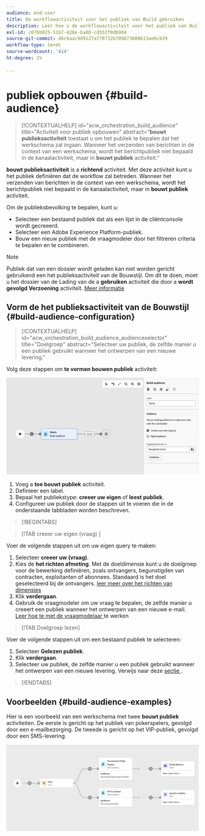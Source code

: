 ```yaml
---
audience: end-user
title: De workflowactiviteit voor het publiek van Build gebruiken
description: Leer hoe u de workflowactiviteit voor het publiek van Build gebruikt
exl-id: c07bb025-51b7-428e-ba00-cd552f0db9d4
source-git-commit: d6c6aac9d9127a770732b709873008613ae8c639
workflow-type: tm+mt
source-wordcount: '414'
ht-degree: 1%

---
```


# publiek opbouwen {#build-audience}

>[!CONTEXTUALHELP]
>id="acw_orchestration_build_audience"
>title="Activiteit voor publiek opbouwen"
>abstract="**bouwt publieksactiviteit** toestaat u om het publiek te bepalen dat het werkschema zal ingaan. Wanneer het verzenden van berichten in de context van een werkschema, wordt het berichtpubliek niet bepaald in de kanaalactiviteit, maar in **bouwt publiek** activiteit."

**bouwt publieksactiviteit** is a **richtend** activiteit. Met deze activiteit kunt u het publiek definiëren dat de workflow zal betreden. Wanneer het verzenden van berichten in de context van een werkschema, wordt het berichtpubliek niet bepaald in de kanaalactiviteit, maar in **bouwt publiek** activiteit.

Om de publieksbevolking te bepalen, kunt u:

* Selecteer een bestaand publiek dat als een lijst in de cliëntconsole wordt gecreeerd.
* Selecteer een Adobe Experience Platform-publiek.
* Bouw een nieuw publiek met de vraagmodeler door het filtreren criteria te bepalen en te combineren.

>[!NOTE]
>
>Publiek dat van een dossier wordt geladen kan niet worden gericht gebruikend een het publieksactiviteit van de Bouwstijl. Om dit te doen, moet u het dossier van de Lading van de a **gebruiken** activiteit die door a **wordt gevolgd Verzoening** activiteit. [Meer informatie](../../audience/about-recipients.md)

<!--
The **Build audience** activity can be placed at the beginning of the workflow or after any other activity. Any activity can be placed after the **Build audience**.
-->

## Vorm de het publieksactiviteit van de Bouwstijl {#build-audience-configuration}

>[!CONTEXTUALHELP]
>id="acw_orchestration_build_audience_audienceselector"
>title="Doelgroep"
>abstract="Selecteer uw publiek, de zelfde manier u een publiek gebruikt wanneer het ontwerpen van een nieuwe levering."

Volg deze stappen om **te vormen bouwen publiek** activiteit:

![ Screenshot die de interface van de de configuratieconfiguratie van het werkschemapubliek toont.](../assets/workflow-audience.png)

1. Voeg a **toe bouwt publiek** activiteit.
1. Definieer een label.
1. Bepaal het publiekstype: **creeer uw eigen** of **leest publiek**.
1. Configureer uw publiek door de stappen uit te voeren die in de onderstaande tabbladen worden beschreven.

>[!BEGINTABS]

>[!TAB  creeer uw eigen (vraag) ]

Voer de volgende stappen uit om uw eigen query te maken:

1. Selecteer **creeer uw (vraag)**.
1. Kies de **het richten afmeting**. Met de doeldimensie kunt u de doelgroep voor de bewerking definiëren, zoals ontvangers, begunstigden van contracten, exploitanten of abonnees. Standaard is het doel geselecteerd bij de ontvangers. [ leer meer over het richten van dimensies ](../../audience/about-recipients.md#targeting-dimensions)
1. Klik **verdergaan**.
1. Gebruik de vraagmodeler om uw vraag te bepalen, de zelfde manier u creeert een publiek wanneer het ontwerpen van een nieuwe e-mail. [ Leer hoe te met de vraagmodelaar ](../../query/query-modeler-overview.md) te werken

>[!TAB Doelgroep lezen]

Voer de volgende stappen uit om een bestaand publiek te selecteren:

1. Selecteer **Gelezen publiek**.
1. Klik **verdergaan**.
1. Selecteer uw publiek, de zelfde manier u een publiek gebruikt wanneer het ontwerpen van een nieuwe levering. Verwijs naar deze [ sectie ](../../audience/add-audience.md).

>[!ENDTABS]

## Voorbeelden {#build-audience-examples}

Hier is een voorbeeld van een werkschema met twee **bouwt publiek** activiteiten. De eerste is gericht op het publiek van pokerspelers, gevolgd door een e-mailbezorging. De tweede is gericht op het VIP-publiek, gevolgd door een SMS-levering.

![ het Schermafbeelding die een voorbeeldwerkschema met twee het publieksactiviteiten van de Bouwstijl tonen die verschillende soorten publiek richten.](../assets/workflow-audience-example.png)